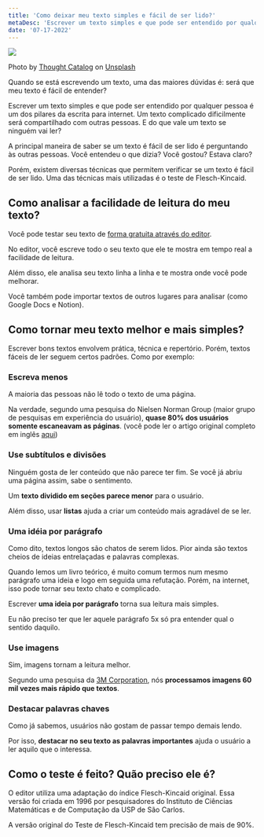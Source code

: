 ```yaml
---
title: 'Como deixar meu texto simples e fácil de ser lido?'
metaDesc: 'Escrever um texto simples e que pode ser entendido por qualquer pessoa é um dos pilares da escrita para internet. Um texto que não pode ser entendido não é compartilhado. E do que vale um texto se ninguém vai ler?'
date: '07-17-2022'
---
```


<div class="image">
  <img src="https://res.cloudinary.com/deehg85g8/image/upload/v1658083185/blog/thought-catalog-OJZB0VUQKKc-unsplash_hfgsia.jpg" />
  <p>Photo by <a href="https://unsplash.com/@thoughtcatalog?utm_source=unsplash&utm_medium=referral&utm_content=creditCopyText">Thought Catalog</a> on <a href="https://unsplash.com/s/photos/reading?utm_source=unsplash&utm_medium=referral&utm_content=creditCopyText">Unsplash</a>
  </p>
</div>

Quando se está escrevendo um texto, uma das maiores dúvidas é: será que meu texto é fácil de entender?

Escrever um texto simples e que pode ser entendido por qualquer pessoa é um dos pilares da escrita para internet. Um texto complicado dificilmente será compartilhado com outras pessoas. E do que vale um texto se ninguém vai ler?

A principal maneira de saber se um texto é fácil de ser lido é perguntando às outras pessoas. Você entendeu o que dizia? Você gostou? Estava claro?

Porém, existem diversas técnicas que permitem verificar se um texto é fácil de ser lido. Uma das técnicas mais utilizadas é o teste de Flesch-Kincaid.

## Como analisar a facilidade de leitura do meu texto?

Você pode testar seu texto de <a href="https://leitura.jnaraujo.com/" target="_blank">forma gratuita através do editor</a>.

No editor, você escreve todo o seu texto que ele te mostra em tempo real a facilidade de leitura.

Além disso, ele analisa seu texto linha a linha e te mostra onde você pode melhorar.

Você também pode importar textos de outros lugares para analisar (como Google Docs e Notion).

## Como tornar meu texto melhor e mais simples?

Escrever bons textos envolvem prática, técnica e repertório. Porém, textos fáceis de ler seguem certos padrões. Como por exemplo:

### Escreva menos

A maioria das pessoas não lê todo o texto de uma página.

Na verdade, segundo uma pesquisa do Nielsen Norman Group (maior grupo de pesquisas em experiência do usuário), **quase 80% dos usuários somente escaneavam as páginas**. (você pode ler o artigo original completo em inglês <a href="https://www.nngroup.com/articles/how-users-read-on-the-web/" target="_blank">aqui</a>)

### Use subtítulos e divisões

Ninguém gosta de ler conteúdo que não parece ter fim. Se você já abriu uma página assim, sabe o sentimento.

Um **texto dividido em seções parece menor** para o usuário.

Além disso, usar **listas** ajuda a criar um conteúdo mais agradável de se ler.

### Uma idéia por parágrafo

Como dito, textos longos são chatos de serem lidos. Pior ainda são textos cheios de ideias entrelaçadas e palavras complexas.

Quando lemos um livro teórico, é muito comum termos num mesmo parágrafo uma ideia e logo em seguida uma refutação. Porém, na internet, isso pode tornar seu texto chato e complicado.

Escrever **uma ideia por parágrafo** torna sua leitura mais simples.

Eu não preciso ter que ler aquele parágrafo 5x só pra entender qual o sentido daquilo.

### Use imagens

Sim, imagens tornam a leitura melhor.

Segundo uma pesquisa da <a href="https://oit.williams.edu/files/2010/02/using-images-effectively.pdf" target="_blank">3M Corporation</a>, nós **processamos imagens 60 mil vezes mais rápido que textos**.

### Destacar palavras chaves

Como já sabemos, usuários não gostam de passar tempo demais lendo.

Por isso, **destacar no seu texto as palavras importantes** ajuda o usuário a ler aquilo que o interessa.

## Como o teste é feito? Quão preciso ele é?
O editor utiliza uma adaptação do índice Flesch-Kincaid original. Essa versão foi criada em 1996 por pesquisadores do Instituto de Ciências Matemáticas e de Computação da USP de São Carlos.

A versão original do Teste de Flesch-Kincaid tem precisão de mais de 90%. 
